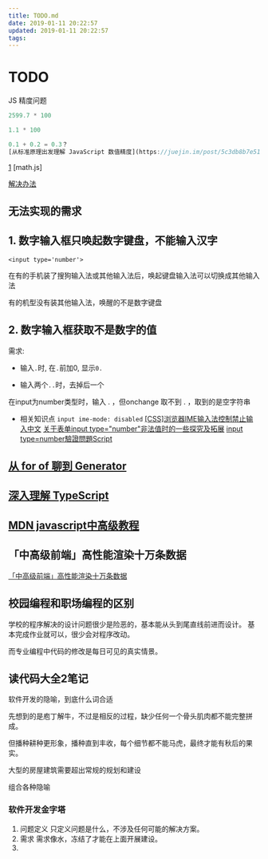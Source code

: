 ```yaml
---
title: TODO.md
date: 2019-01-11 20:22:57
updated: 2019-01-11 20:22:57
tags:
---
```


# TODO 

JS 精度问题

```js
2599.7 * 100

1.1 * 100

0.1 + 0.2 = 0.3？
[从标准原理出发理解 JavaScript 数值精度](https://juejin.im/post/5c3db8b7e51d45515817bdeb)


```

[1](https://www.cnblogs.com/xinggood/p/6639022.html)
[math.js]

[解决办法](https://blog.csdn.net/qq_39712029/article/details/81031458)

## 无法实现的需求

## 1. 数字输入框只唤起数字键盘，不能输入汉字
`<input type='number'>`

在有的手机装了搜狗输入法或其他输入法后，唤起键盘输入法可以切换成其他输入法

有的机型没有装其他输入法，唤醒的不是数字键盘

## 2. 数字输入框获取不是数字的值

需求:
- 输入`.`时, 在`.`前加0, 显示`0.`

- 输入两个`..`时，去掉后一个

在input为number类型时，输入 . ，但onchange 取不到 . ，取到的是空字符串

- 相关知识点
`input ime-mode: disabled`
[[CSS]浏览器IME输入法控制禁止输入中文](https://blog.csdn.net/yctccg/article/details/52217988)
[关于表单input type="number"非法值时的一些探究及拓展](https://www.qcyoung.com/2015/09/01/type-number%E9%9D%9E%E6%B3%95%E5%80%BC%E7%9A%84%E4%B8%80%E4%BA%9B%E6%8E%A2%E7%A9%B6%E5%8F%8A%E6%8B%93%E5%B1%95/)
[input type=number驗證問題Script](https://www.itread01.com/p/1000919.html)

## [从 for of 聊到 Generator](https://juejin.im/post/5c40484bf265da61171cfb4d)

## [深入理解 TypeScript](https://jkchao.github.io/typescript-book-chinese/project/modules.html)

## [MDN javascript中高级教程](https://developer.mozilla.org/zh-CN/docs/Web/JavaScript)

## 「中高级前端」高性能渲染十万条数据

[「中高级前端」高性能渲染十万条数据](https://juejin.im/post/5d76f469f265da039a28aff7)

## 校园编程和职场编程的区别

学校的程序解决的设计问题很少是险恶的，基本能从头到尾直线前进而设计。
基本完成作业就可以，很少会对程序改动。

而专业编程中代码的修改是每日可见的真实情景。

## 读代码大全2笔记

软件开发的隐喻，到底什么词合适

先想到的是庖丁解牛，不过是相反的过程，缺少任何一个骨头肌肉都不能完整拼成。

但播种耕种更形象，播种直到丰收，每个细节都不能马虎，最终才能有秋后的果实。

大型的房屋建筑需要超出常规的规划和建设

组合各种隐喻


### 软件开发金字塔

1. 问题定义
   只定义问题是什么，不涉及任何可能的解决方案。
2. 需求
   需求像水，冻结了才能在上面开展建设。
3. 